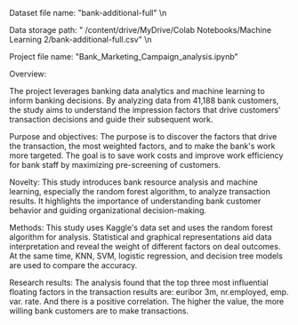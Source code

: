 Dataset file name: "bank-additional-full" \n

Data storage path: " /content/drive/MyDrive/Colab Notebooks/Machine Learning 2/bank-additional-full.csv" \n

Project file name: "Bank_Marketing_Campaign_analysis.ipynb"

Overview:

The project leverages banking data analytics and machine learning to inform banking decisions. By analyzing data from 41,188 bank customers, the study aims to understand the impression factors that drive customers' transaction decisions and guide their subsequent work.

Purpose and objectives: The purpose is to discover the factors that drive the transaction, the most weighted factors, and to make the bank's work more targeted. The goal is to save work costs and improve work efficiency for bank staff by maximizing pre-screening of customers.

Novelty: This study introduces bank resource analysis and machine learning, especially the random forest algorithm, to analyze transaction results. It highlights the importance of understanding bank customer behavior and guiding organizational decision-making.

Methods: This study uses Kaggle's data set and uses the random forest algorithm for analysis. Statistical and graphical representations aid data interpretation and reveal the weight of different factors on deal outcomes. At the same time, KNN, SVM, logistic regression, and decision tree models are used to compare the accuracy.

Research results: The analysis found that the top three most influential floating factors in the transaction results are: euribor 3m, nr.employed, emp. var. rate. And there is a positive correlation. The higher the value, the more willing bank customers are to make transactions.
